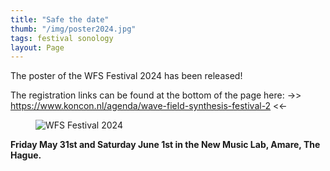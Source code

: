 ```yaml
---
title: "Safe the date"
thumb: "/img/poster2024.jpg"
tags: festival sonology
layout: Page
---
```


The poster of the WFS Festival 2024 has been released!

<style>
    .poster { width : 100%; }

    .poster img {
        max-width : unset;
        max-height: unset;
    }
</style>

The registration links can be found at the bottom of the page here:
->> <https://www.koncon.nl/agenda/wave-field-synthesis-festival-2> <<-

<figure class="poster">
<img src="/img/poster2024.jpg" alt="WFS Festival 2024" title="poster of the festival">
</figure>

**Friday May 31st and Saturday June 1st in the New Music Lab, Amare, The Hague.**